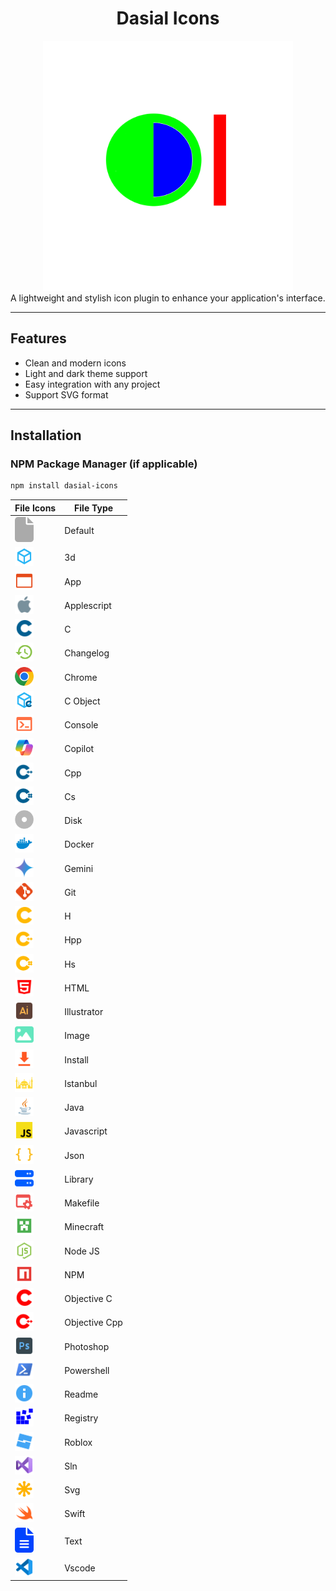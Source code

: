 <div align="center">
<h1>Dasial Icons</h1>

<img src="images/icon.png" width="400px">
</div>
A lightweight and stylish icon plugin to enhance your application's interface.

---



## Features

- Clean and modern icons
- Light and dark theme support
- Easy integration with any project
- Support SVG format

---

## Installation

### NPM Package Manager (if applicable)
```bash
npm install dasial-icons
```

| File Icons                                                   | File Type                   |
| -------------------------------------------------------------| ----------------------------|
| <img src="icons/default-file.svg" width="30px">              | Default                     |
| <img src="icons/file-3d.svg" width="30px">                   | 3d                          |
| <img src="icons/file-app.svg" width="30px">                  | App                         |
| <img src="icons/file-apple.svg" width="30px">                | Applescript                 |
| <img src="icons/file-c.svg" width="30px">                    | C                           |
| <img src="icons/file-changelog.svg" width="30px">            | Changelog                   |
| <img src="icons/file-chrome.svg" width="30px">               | Chrome                      |
| <img src="icons/file-cobject.svg" width="30px">              | C Object                    |
| <img src="icons/file-console.svg" width="30px">              | Console                     |
| <img src="icons/file-copilot.svg" width="30px">              | Copilot                     |
| <img src="icons/file-cpp.svg" width="30px">                  | Cpp                         |
| <img src="icons/file-cs.svg" width="30px">                   | Cs                          |
| <img src="icons/file-disk.svg" width="30px">                 | Disk                        |
| <img src="icons/file-docker.svg" width="30px">               | Docker                      |
| <img src="icons/file-gemini.svg" width="30px">               | Gemini                      |
| <img src="icons/file-git.svg" width="30px">                  | Git                         |
| <img src="icons/file-h.svg" width="30px">                    | H                           |
| <img src="icons/file-hpp.svg" width="30px">                  | Hpp                         |
| <img src="icons/file-hsharp.svg" width="30px">               | Hs                          |
| <img src="icons/file-html.svg" width="30px">                 | HTML                        |
| <img src="icons/file-illustrator.svg" width="30px">          | Illustrator                 |
| <img src="icons/file-image.svg" width="30px">                | Image                       |
| <img src="icons/file-install.svg" width="30px">              | Install                     |
| <img src="icons/file-istanbul.svg" width="30px">             | Istanbul                    |
| <img src="icons/file-java.svg" width="30px">                 | Java                        |
| <img src="icons/file-js.svg" width="30px">                   | Javascript                  |
| <img src="icons/file-json.svg" width="30px">                 | Json                        |
| <img src="icons/file-lib.svg" width="30px">                  | Library                     |
| <img src="icons/file-makefile.svg" width="30px">             | Makefile                    |
| <img src="icons/file-minecraft.svg" width="30px">            | Minecraft                   |
| <img src="icons/file-nodejs.svg" width="30px">               | Node JS                     |
| <img src="icons/file-npm.svg" width="30px">                  | NPM                         |
| <img src="icons/file-objectivec.svg" width="30px">           | Objective C                 |
| <img src="icons/file-objectivecpp.svg" width="30px">         | Objective Cpp               |
| <img src="icons/file-photoshop.svg" width="30px">            | Photoshop                   |
| <img src="icons/file-powershell.svg" width="30px">           | Powershell                  |
| <img src="icons/file-readme.svg" width="30px">               | Readme                      |
| <img src="icons/file-registry.svg" width="30px">             | Registry                    |
| <img src="icons/file-roblox.svg" width="30px">               | Roblox                      |
| <img src="icons/file-sln.svg" width="30px">                  | Sln                         |
| <img src="icons/file-svg.svg" width="30px">                  | Svg                         |
| <img src="icons/file-swift.svg" width="30px">                | Swift                       |
| <img src="icons/file-text.svg" width="30px">                 | Text                        |
| <img src="icons/file-vscode.svg" width="30px">               | Vscode                      |
